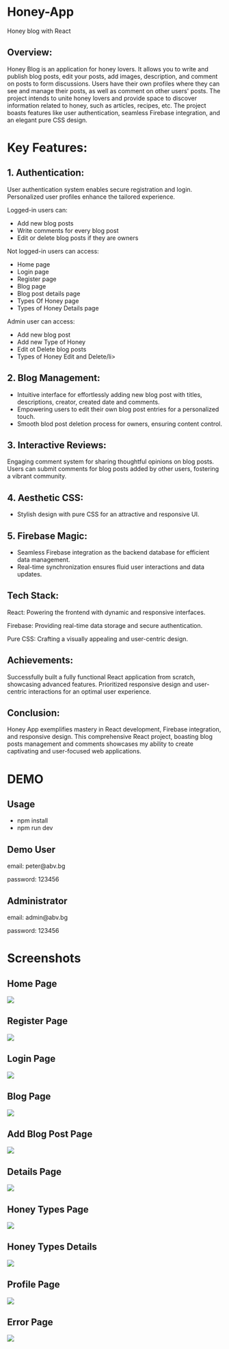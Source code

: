 # Honey-App
 Honey blog with React


<h2> Overview: </h2>
Honey Blog is an application for honey lovers. It allows you to write and publish blog posts, edit your posts, add images, description, and comment on posts to form discussions. Users have their own profiles where they can see and manage their posts, as well as comment on other users' posts. The project intends to unite honey lovers and provide space to discover information related to honey, such as articles, recipes, etc. The project boasts features like user authentication, seamless Firebase integration, and an elegant pure CSS design.

<h1>Key Features:</h1>
<h2> 1. Authentication:   </h2>
User authentication system enables secure registration and login.
Personalized user profiles enhance the tailored experience.
<p> Logged-in users can: </p>
<ul> 
  <li> Add new blog posts </li>
  <li> Write comments for every blog post</li>
  <li> Edit or delete blog posts if they are owners</li>
</ul>
<p> Not logged-in users can access: </p>
<ul> 
  <li> Home page </li>
  <li> Login page </li>
  <li> Register page</li>
  <li> Blog page </li>
  <li> Blog post details page </li>
  <li> Types Of Honey page</li>
  <li> Types of Honey Details page</li>
</ul>
<p> Admin user can access: </p>
<ul>
 <li> Add new blog post </li>
 <li> Add new Type of Honey </li>
  <li> Edit ot Delete blog posts</li>
  <li> Types of Honey Edit and Delete/li>
</ul>
<h2> 2. Blog Management: </h2>
<ul>
  <li>Intuitive interface for effortlessly adding new blog post with titles, descriptions, creator, created date and comments. </li>
  <li> Empowering users to edit their own blog post entries for a personalized touch. </li>
  <li>Smooth blod post deletion process for owners, ensuring content control. </li>
</ul>
<h2> 3. Interactive Reviews:   </h2>
Engaging comment system for sharing thoughtful opinions on blog posts.
Users can submit comments for blog posts added by other users, fostering a vibrant community.
<h2> 4. Aesthetic CSS: </h2>
<ul>
  <li> Stylish design with pure CSS for an attractive and responsive UI. </li>
</ul>
<h2> 5. Firebase Magic:  </h2>
<ul> 
<li>Seamless Firebase integration as the backend database for efficient data management. </li>
<li> Real-time synchronization ensures fluid user interactions and data updates.</li>
</ul>

<h2> Tech Stack:  </h2>
<p> React: Powering the frontend with dynamic and responsive interfaces.  </p>
<p> Firebase: Providing real-time data storage and secure authentication.    </p>
<p> Pure CSS: Crafting a visually appealing and user-centric design. </p>
<h2> Achievements:  </h2>
Successfully built a fully functional React application from scratch, showcasing advanced features.
Prioritized responsive design and user-centric interactions for an optimal user experience.
<h2>Conclusion:</h2>
Honey App exemplifies mastery in React development, Firebase integration, and responsive design. This comprehensive React project, boasting blog posts management and comments showcases my ability to create captivating and user-focused web applications.

<h1> DEMO </h1>
<h2> Usage </h2>
  <ul>
    <li>npm install</li>
    <li>npm run dev</li>
  </ul>
<h2> Demo User </h2>
<p> email: peter@abv.bg </p>
<p> password: 123456</p>

<h2> Administrator </h2>
<p> email: admin@abv.bg </p>
<p> password: 123456</p>

<h1> Screenshots </h1>
<h2> Home Page </h2>
<img src="https://github.com/BDukov/Honey-App/assets/107854265/2c76b494-2859-4c1e-92be-f25ef597a00b"> </img>
<h2>Register Page</h2>
<img src="https://github.com/BDukov/Honey-App/assets/107854265/73512b6c-2181-4009-a0ef-0d1cd3f9b7bd"></img>
<h2>Login Page</h2>
<img src="https://github.com/BDukov/Honey-App/assets/107854265/46152b6e-afca-400b-9434-9d357eaf037a"></img>
<h2>Blog Page</h2>
<img src="https://github.com/BDukov/Honey-App/assets/107854265/ecdf11a7-45a8-407f-98a8-7ae07b6574cb"></img>
<h2>Add Blog Post Page</h2>
<img src="https://github.com/BDukov/Honey-App/assets/107854265/8b58e225-33ee-4dba-866b-78c83c0dd89a"></img>
<h2>Details Page</h2>
<img src="https://github.com/BDukov/Honey-App/assets/107854265/a7f474ee-2e78-4a47-ac62-50227a4a6531"></img>
<h2>Honey Types Page</h2>
<img src="https://github.com/BDukov/Honey-App/assets/107854265/3877b5f3-cbff-4e0c-af77-fdb0a62c5fdf"></img>
<h2>Honey Types Details</h2>
<img src="https://github.com/BDukov/Honey-App/assets/107854265/84f4772a-4e8a-4303-be43-39bd9f112b32"></img>
<h2>Profile Page</h2>
<img src="https://github.com/BDukov/Honey-App/assets/107854265/2bd62670-f255-4dba-ac07-6882abb7db7c"></img>
<h2>Error Page</h2>
<img src="https://github.com/BDukov/Honey-App/assets/107854265/bbbe5094-3223-43b0-b8b8-8e55f0fc2bf8"></img>
